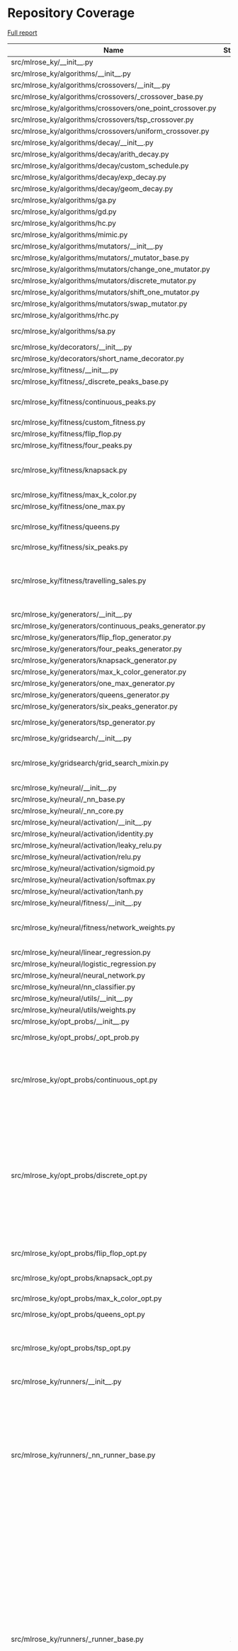 # Repository Coverage

[Full report](https://htmlpreview.github.io/?https://github.com/knakamura13/mlrose-ky/blob/python-coverage-comment-action-data/htmlcov/index.html)

| Name                                                          |    Stmts |     Miss |   Cover |   Missing |
|-------------------------------------------------------------- | -------: | -------: | ------: | --------: |
| src/mlrose\_ky/\_\_init\_\_.py                                |        8 |        0 |    100% |           |
| src/mlrose\_ky/algorithms/\_\_init\_\_.py                     |        9 |        0 |    100% |           |
| src/mlrose\_ky/algorithms/crossovers/\_\_init\_\_.py          |        3 |        0 |    100% |           |
| src/mlrose\_ky/algorithms/crossovers/\_crossover\_base.py     |       11 |        0 |    100% |           |
| src/mlrose\_ky/algorithms/crossovers/one\_point\_crossover.py |        9 |        0 |    100% |           |
| src/mlrose\_ky/algorithms/crossovers/tsp\_crossover.py        |       17 |        0 |    100% |           |
| src/mlrose\_ky/algorithms/crossovers/uniform\_crossover.py    |       10 |        0 |    100% |           |
| src/mlrose\_ky/algorithms/decay/\_\_init\_\_.py               |        4 |        0 |    100% |           |
| src/mlrose\_ky/algorithms/decay/arith\_decay.py               |       27 |        0 |    100% |           |
| src/mlrose\_ky/algorithms/decay/custom\_schedule.py           |       24 |        0 |    100% |           |
| src/mlrose\_ky/algorithms/decay/exp\_decay.py                 |       28 |        0 |    100% |           |
| src/mlrose\_ky/algorithms/decay/geom\_decay.py                |       27 |        0 |    100% |           |
| src/mlrose\_ky/algorithms/ga.py                               |      120 |        0 |    100% |           |
| src/mlrose\_ky/algorithms/gd.py                               |       49 |        0 |    100% |           |
| src/mlrose\_ky/algorithms/hc.py                               |       51 |        0 |    100% |           |
| src/mlrose\_ky/algorithms/mimic.py                            |       61 |        0 |    100% |           |
| src/mlrose\_ky/algorithms/mutators/\_\_init\_\_.py            |        4 |        0 |    100% |           |
| src/mlrose\_ky/algorithms/mutators/\_mutator\_base.py         |       11 |        0 |    100% |           |
| src/mlrose\_ky/algorithms/mutators/change\_one\_mutator.py    |       14 |        0 |    100% |           |
| src/mlrose\_ky/algorithms/mutators/discrete\_mutator.py       |       17 |        0 |    100% |           |
| src/mlrose\_ky/algorithms/mutators/shift\_one\_mutator.py     |       14 |        0 |    100% |           |
| src/mlrose\_ky/algorithms/mutators/swap\_mutator.py           |       11 |        0 |    100% |           |
| src/mlrose\_ky/algorithms/rhc.py                              |       70 |        0 |    100% |           |
| src/mlrose\_ky/algorithms/sa.py                               |       56 |        2 |     96% |  147, 203 |
| src/mlrose\_ky/decorators/\_\_init\_\_.py                     |        1 |        0 |    100% |           |
| src/mlrose\_ky/decorators/short\_name\_decorator.py           |       12 |        0 |    100% |           |
| src/mlrose\_ky/fitness/\_\_init\_\_.py                        |       10 |        0 |    100% |           |
| src/mlrose\_ky/fitness/\_discrete\_peaks\_base.py             |       14 |        2 |     86% |    38, 66 |
| src/mlrose\_ky/fitness/continuous\_peaks.py                   |       32 |        3 |     91% |45, 104, 123 |
| src/mlrose\_ky/fitness/custom\_fitness.py                     |       15 |        2 |     87% |    60, 85 |
| src/mlrose\_ky/fitness/flip\_flop.py                          |       18 |        2 |     89% |    52, 77 |
| src/mlrose\_ky/fitness/four\_peaks.py                         |       19 |        2 |     89% |    65, 86 |
| src/mlrose\_ky/fitness/knapsack.py                            |       30 |        6 |     80% |72, 74, 76, 78, 104, 106 |
| src/mlrose\_ky/fitness/max\_k\_color.py                       |       18 |        1 |     94% |        92 |
| src/mlrose\_ky/fitness/one\_max.py                            |       11 |        1 |     91% |        53 |
| src/mlrose\_ky/fitness/queens.py                              |       36 |        4 |     89% |72, 95, 145, 148 |
| src/mlrose\_ky/fitness/six\_peaks.py                          |       22 |        2 |     91% |    66, 87 |
| src/mlrose\_ky/fitness/travelling\_sales.py                   |       54 |        8 |     85% |57, 79, 81, 83, 162, 164, 166, 168 |
| src/mlrose\_ky/generators/\_\_init\_\_.py                     |        9 |        0 |    100% |           |
| src/mlrose\_ky/generators/continuous\_peaks\_generator.py     |       14 |        0 |    100% |           |
| src/mlrose\_ky/generators/flip\_flop\_generator.py            |        9 |        0 |    100% |           |
| src/mlrose\_ky/generators/four\_peaks\_generator.py           |       12 |        0 |    100% |           |
| src/mlrose\_ky/generators/knapsack\_generator.py              |       23 |        0 |    100% |           |
| src/mlrose\_ky/generators/max\_k\_color\_generator.py         |       37 |        4 |     89% |     93-98 |
| src/mlrose\_ky/generators/one\_max\_generator.py              |       11 |        0 |    100% |           |
| src/mlrose\_ky/generators/queens\_generator.py                |       13 |        0 |    100% |           |
| src/mlrose\_ky/generators/six\_peaks\_generator.py            |       12 |        0 |    100% |           |
| src/mlrose\_ky/generators/tsp\_generator.py                   |       45 |        7 |     84% |64-69, 106 |
| src/mlrose\_ky/gridsearch/\_\_init\_\_.py                     |        1 |        0 |    100% |           |
| src/mlrose\_ky/gridsearch/grid\_search\_mixin.py              |       33 |        4 |     88% |129-130, 138-139 |
| src/mlrose\_ky/neural/\_\_init\_\_.py                         |        7 |        0 |    100% |           |
| src/mlrose\_ky/neural/\_nn\_base.py                           |       60 |        0 |    100% |           |
| src/mlrose\_ky/neural/\_nn\_core.py                           |      121 |        0 |    100% |           |
| src/mlrose\_ky/neural/activation/\_\_init\_\_.py              |        6 |        0 |    100% |           |
| src/mlrose\_ky/neural/activation/identity.py                  |        7 |        0 |    100% |           |
| src/mlrose\_ky/neural/activation/leaky\_relu.py               |       12 |        0 |    100% |           |
| src/mlrose\_ky/neural/activation/relu.py                      |       11 |        0 |    100% |           |
| src/mlrose\_ky/neural/activation/sigmoid.py                   |       10 |        0 |    100% |           |
| src/mlrose\_ky/neural/activation/softmax.py                   |       11 |        0 |    100% |           |
| src/mlrose\_ky/neural/activation/tanh.py                      |       10 |        0 |    100% |           |
| src/mlrose\_ky/neural/fitness/\_\_init\_\_.py                 |        1 |        0 |    100% |           |
| src/mlrose\_ky/neural/fitness/network\_weights.py             |       81 |        8 |     90% |54, 66, 69, 72, 78, 81, 84, 87 |
| src/mlrose\_ky/neural/linear\_regression.py                   |        6 |        0 |    100% |           |
| src/mlrose\_ky/neural/logistic\_regression.py                 |        6 |        0 |    100% |           |
| src/mlrose\_ky/neural/neural\_network.py                      |        6 |        0 |    100% |           |
| src/mlrose\_ky/neural/nn\_classifier.py                       |       80 |        0 |    100% |           |
| src/mlrose\_ky/neural/utils/\_\_init\_\_.py                   |        1 |        0 |    100% |           |
| src/mlrose\_ky/neural/utils/weights.py                        |       52 |        0 |    100% |           |
| src/mlrose\_ky/opt\_probs/\_\_init\_\_.py                     |        7 |        0 |    100% |           |
| src/mlrose\_ky/opt\_probs/\_opt\_prob.py                      |       69 |        5 |     93% |54, 56-59, 110 |
| src/mlrose\_ky/opt\_probs/continuous\_opt.py                  |       88 |        9 |     90% |54, 60, 62, 64, 163, 203, 206, 214, 250 |
| src/mlrose\_ky/opt\_probs/discrete\_opt.py                    |      192 |       20 |     90% |81, 87, 89-92, 137-140, 162-164, 177-178, 246, 265, 330, 362, 365, 392 |
| src/mlrose\_ky/opt\_probs/flip\_flop\_opt.py                  |       37 |        5 |     86% |63, 66, 103-106 |
| src/mlrose\_ky/opt\_probs/knapsack\_opt.py                    |       23 |        5 |     78% | 75, 80-83 |
| src/mlrose\_ky/opt\_probs/max\_k\_color\_opt.py               |       50 |        3 |     94% |77, 84, 109 |
| src/mlrose\_ky/opt\_probs/queens\_opt.py                      |       25 |        2 |     92% |    61, 65 |
| src/mlrose\_ky/opt\_probs/tsp\_opt.py                         |       79 |        9 |     89% |53, 66-68, 77, 150, 192, 194-197 |
| src/mlrose\_ky/runners/\_\_init\_\_.py                        |        8 |        0 |    100% |           |
| src/mlrose\_ky/runners/\_nn\_runner\_base.py                  |      127 |       18 |     86% |169-171, 198-199, 206-207, 210-212, 282, 287, 300-301, 322-325, 404 |
| src/mlrose\_ky/runners/\_runner\_base.py                      |      271 |       54 |     80% |139, 158, 169, 238-240, 253-256, 320, 348-356, 371-375, 407-413, 417-437, 476, 480, 540, 589, 645-646, 654, 659, 672-673 |
| src/mlrose\_ky/runners/ga\_runner.py                          |       16 |        0 |    100% |           |
| src/mlrose\_ky/runners/mimic\_runner.py                       |       22 |        0 |    100% |           |
| src/mlrose\_ky/runners/nngs\_runner.py                        |       22 |        6 |     73% |129, 181-187 |
| src/mlrose\_ky/runners/rhc\_runner.py                         |       13 |        0 |    100% |           |
| src/mlrose\_ky/runners/sa\_runner.py                          |       21 |        1 |     95% |       111 |
| src/mlrose\_ky/runners/skmlp\_runner.py                       |      107 |       36 |     66% |133-140, 156, 176-188, 237-244, 249-263, 341, 407-412 |
| src/mlrose\_ky/runners/utils.py                               |       14 |        2 |     86% |     37-38 |
| src/mlrose\_ky/samples/\_\_init\_\_.py                        |        1 |        0 |    100% |           |
| src/mlrose\_ky/samples/synthetic\_data.py                     |      123 |        0 |    100% |           |
|                                                     **TOTAL** | **2969** |  **233** | **92%** |           |


## Setup coverage badge

Below are examples of the badges you can use in your main branch `README` file.

### Direct image

[![Coverage badge](https://raw.githubusercontent.com/knakamura13/mlrose-ky/python-coverage-comment-action-data/badge.svg)](https://htmlpreview.github.io/?https://github.com/knakamura13/mlrose-ky/blob/python-coverage-comment-action-data/htmlcov/index.html)

This is the one to use if your repository is private or if you don't want to customize anything.

### [Shields.io](https://shields.io) Json Endpoint

[![Coverage badge](https://img.shields.io/endpoint?url=https://raw.githubusercontent.com/knakamura13/mlrose-ky/python-coverage-comment-action-data/endpoint.json)](https://htmlpreview.github.io/?https://github.com/knakamura13/mlrose-ky/blob/python-coverage-comment-action-data/htmlcov/index.html)

Using this one will allow you to [customize](https://shields.io/endpoint) the look of your badge.
It won't work with private repositories. It won't be refreshed more than once per five minutes.

### [Shields.io](https://shields.io) Dynamic Badge

[![Coverage badge](https://img.shields.io/badge/dynamic/json?color=brightgreen&label=coverage&query=%24.message&url=https%3A%2F%2Fraw.githubusercontent.com%2Fknakamura13%2Fmlrose-ky%2Fpython-coverage-comment-action-data%2Fendpoint.json)](https://htmlpreview.github.io/?https://github.com/knakamura13/mlrose-ky/blob/python-coverage-comment-action-data/htmlcov/index.html)

This one will always be the same color. It won't work for private repos. I'm not even sure why we included it.

## What is that?

This branch is part of the
[python-coverage-comment-action](https://github.com/marketplace/actions/python-coverage-comment)
GitHub Action. All the files in this branch are automatically generated and may be
overwritten at any moment.